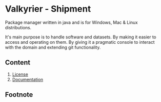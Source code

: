 # Valkyrier - Shipment
Package manager written in java and is for Windows, Mac & Linux distributions.

It's main purpose is to handle software and datasets. By making it easier to access
and operating on them. By giving it a pragmatic console to interact with the domain and extending git functionality.


## Content
1. [License](LICENSE.md)
2. [Documentation](docs/readme.md)

## Footnote
